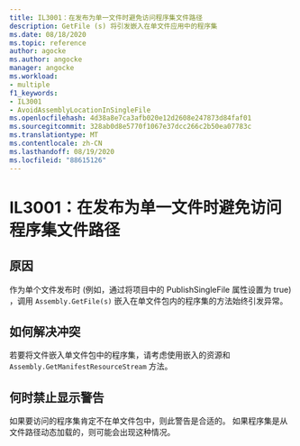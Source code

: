 ```yaml
---
title: IL3001：在发布为单一文件时避免访问程序集文件路径
description: GetFile (s) 将引发嵌入在单文件应用中的程序集
ms.date: 08/18/2020
ms.topic: reference
author: agocke
ms.author: angocke
manager: angocke
ms.workload:
- multiple
f1_keywords:
- IL3001
- AvoidAssemblyLocationInSingleFile
ms.openlocfilehash: 4d38a8e7ca3afb020e12d2608e247873d84faf01
ms.sourcegitcommit: 328ab0d8e5770f1067e37dcc266c2b50ea07783c
ms.translationtype: MT
ms.contentlocale: zh-CN
ms.lasthandoff: 08/19/2020
ms.locfileid: "88615126"
---
```

# <a name="il3001-avoid-accessing-assembly-file-path-when-publishing-as-a-single-file"></a>IL3001：在发布为单一文件时避免访问程序集文件路径

## <a name="cause"></a>原因

作为单个文件发布时 (例如，通过将项目中的 PublishSingleFile 属性设置为 true) ，调用 `Assembly.GetFile(s)` 嵌入在单文件包内的程序集的方法始终引发异常。

## <a name="how-to-fix-violations"></a>如何解决冲突

若要将文件嵌入单文件包中的程序集，请考虑使用嵌入的资源和 `Assembly.GetManifestResourceStream` 方法。

## <a name="when-to-suppress-warnings"></a>何时禁止显示警告

如果要访问的程序集肯定不在单文件包中，则此警告是合适的。 如果程序集是从文件路径动态加载的，则可能会出现这种情况。
